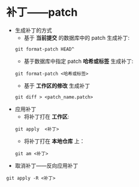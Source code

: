 # 补丁——patch
* 生成补丁的方式
    * 基于 **当前提交** 的数据库中的 patch 生成补丁:
    ```shell
    git format-patch HEAD^
    ```
    * 基于数据库中指定 patch **哈希或标签** 生成补丁:
    ```shell
    git format-patch <哈希或标签>
    ```
    * 基于 **工作区的修改** 生成补丁
    ```shell
    git diff > <patch_name.patch>
    ```
* 应用补丁
    * 将补丁打在 **工作区**:
    ```shell
    git apply  <补丁>
    ```
    * 将补丁打在 **本地仓库** 上：
    ```shell
    git am <补丁>
    ```
* 取消补丁——反向应用补丁
```shell
git apply -R <补丁>
```
